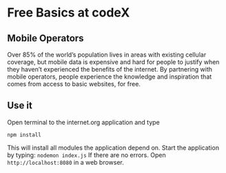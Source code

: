 # Free Basics at codeX
 
## Mobile Operators
 
  Over 85% of the world’s population lives in areas with existing cellular coverage, but mobile data is expensive and hard for people to justify when they haven’t experienced the benefits of the internet. By partnering with mobile operators, people experience the knowledge and inspiration that comes from access to basic websites, for free.
 
## Use it 
 
Open terminal to the internet.org application and type
 
 ```
 npm install
 
 ```
 This will install all modules the application depend on.
 Start the application by typing: ``` nodemon index.js ```
 If there are no errors. Open ```http://localhost:8080``` in a web browser.
